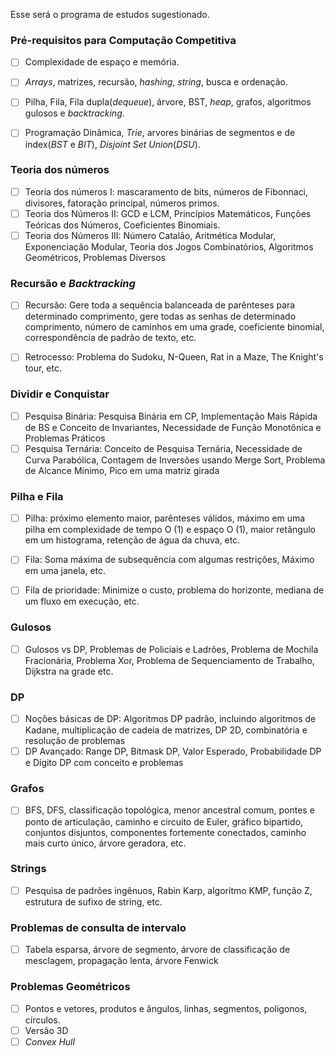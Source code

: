 Esse será o programa de estudos sugestionado.

### Pré-requisitos para Computação Competitiva
- [ ] Complexidade de espaço e memória.
- [ ] *Arrays*, matrizes, recursão, *hashing*, *string*, busca e ordenação.
- [ ] Pilha, Fila, Fila dupla(*dequeue*), árvore, BST, *heap*, grafos, algoritmos gulosos e *backtracking*.
- [ ] Programação Dinâmica, *Trie*, arvores binárias de segmentos e de index(*BST* e *BIT*), *Disjoint Set Union*(*DSU*).


### Teoria dos números
- [ ] Teoria dos números I: mascaramento de bits, números de Fibonnaci, divisores, fatoração principal, números primos.
- [ ] Teoria dos Números II: GCD e LCM, Princípios Matemáticos, Funções Teóricas dos Números, Coeficientes Binomiais.
- [ ] Teoria dos Números III: Número Catalão, Aritmética Modular, Exponenciação Modular, Teoria dos Jogos Combinatórios, Algoritmos Geométricos, Problemas Diversos

### Recursão e *Backtracking*
- [ ] Recursão: Gere toda a sequência balanceada de parênteses para determinado comprimento, gere todas as senhas de determinado comprimento, número de caminhos em uma grade, coeficiente binomial, correspondência de padrão de texto, etc.
- [ ] Retrocesso: Problema do Sudoku, N-Queen, Rat in a Maze, The Knight's tour, etc.


### Dividir e Conquistar
- [ ] Pesquisa Binária: Pesquisa Binária em CP, Implementação Mais Rápida de BS e Conceito de Invariantes, Necessidade de Função Monotônica e Problemas Práticos
- [ ] Pesquisa Ternária: Conceito de Pesquisa Ternária, Necessidade de Curva Parabólica, Contagem de Inversões usando Merge Sort, Problema de Alcance Mínimo, Pico em uma matriz girada
### Pilha e Fila
- [ ] Pilha: próximo elemento maior, parênteses válidos, máximo em uma pilha em complexidade de tempo O (1) e espaço O (1), maior retângulo em um histograma, retenção de água da chuva, etc.
- [ ] Fila: Soma máxima de subsequência com algumas restrições, Máximo em uma janela, etc.
- [ ] Fila de prioridade: Minimize o custo, problema do horizonte, mediana de um fluxo em execução, etc.


### Gulosos
- [ ] Gulosos vs DP, Problemas de Policiais e Ladrões, Problema de Mochila Fracionária, Problema Xor, Problema de Sequenciamento de Trabalho, Dijkstra na grade etc.
### DP
- [ ] Noções básicas de DP: Algoritmos DP padrão, incluindo algoritmos de Kadane, multiplicação de cadeia de matrizes, DP 2D, combinatória e resolução de problemas
- [ ] DP Avançado: Range DP, Bitmask DP, Valor Esperado, Probabilidade DP e Dígito DP com conceito e problemas

### Grafos
- [ ] BFS, DFS, classificação topológica, menor ancestral comum, pontes e ponto de articulação, caminho e circuito de Euler, gráfico bipartido, conjuntos disjuntos, componentes fortemente conectados, caminho mais curto único, árvore geradora, etc.

### Strings
- [ ] Pesquisa de padrões ingênuos, Rabin Karp, algoritmo KMP, função Z, estrutura de sufixo de string, etc.

### Problemas de consulta de intervalo
- [ ] Tabela esparsa, árvore de segmento, árvore de classificação de mesclagem, propagação lenta, árvore Fenwick

### Problemas Geométricos
- [ ] Pontos e vetores, produtos e ângulos, linhas, segmentos, poligonos, círculos.
- [ ] Versão 3D
- [ ] *Convex Hull*